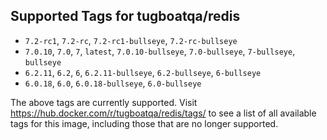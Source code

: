 ## Supported Tags for tugboatqa/redis

* `7.2-rc1`, `7.2-rc`, `7.2-rc1-bullseye`, `7.2-rc-bullseye`
* `7.0.10`, `7.0`, `7`, `latest`, `7.0.10-bullseye`, `7.0-bullseye`, `7-bullseye`, `bullseye`
* `6.2.11`, `6.2`, `6`, `6.2.11-bullseye`, `6.2-bullseye`, `6-bullseye`
* `6.0.18`, `6.0`, `6.0.18-bullseye`, `6.0-bullseye`

The above tags are currently supported. Visit https://hub.docker.com/r/tugboatqa/redis/tags/ to see a list of all available tags for this image, including those that are no longer supported.
